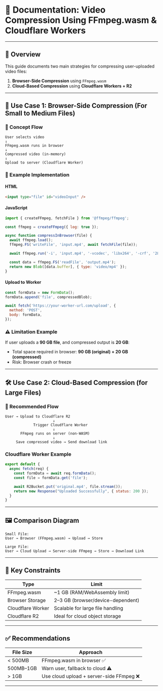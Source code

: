 # 📘 Documentation: Video Compression Using FFmpeg.wasm & Cloudflare Workers

---

## 🔰 Overview

This guide documents two main strategies for compressing user-uploaded video files:

1. **Browser-Side Compression** using `FFmpeg.wasm`
2. **Cloud-Based Compression** using **Cloudflare Workers + R2**

---

## 📍 Use Case 1: Browser-Side Compression (For Small to Medium Files)

### 🧠 Concept Flow

```
User selects video
↓
FFmpeg.wasm runs in browser
↓
Compressed video (in-memory)
↓
Upload to server (Cloudflare Worker)
```

### 🧪 Example Implementation

#### HTML

```html
<input type="file" id="videoInput" />
```

#### JavaScript

```js
import { createFFmpeg, fetchFile } from '@ffmpeg/ffmpeg';

const ffmpeg = createFFmpeg({ log: true });

async function compressInBrowser(file) {
  await ffmpeg.load();
  ffmpeg.FS('writeFile', 'input.mp4', await fetchFile(file));

  await ffmpeg.run('-i', 'input.mp4', '-vcodec', 'libx264', '-crf', '28', 'output.mp4');

  const data = ffmpeg.FS('readFile', 'output.mp4');
  return new Blob([data.buffer], { type: 'video/mp4' });
}
```

#### Upload to Worker

```js
const formData = new FormData();
formData.append('file', compressedBlob);

await fetch('https://your-worker-url.com/upload', {
  method: 'POST',
  body: formData,
});
```

### ⚠️ Limitation Example

If user uploads a **90 GB file**, and compressed output is **20 GB**:

- Total space required in browser: **90 GB (original) + 20 GB (compressed)**
- Risk: Browser crash or freeze

---

## 🛠️ Use Case 2: Cloud-Based Compression (for Large Files)

### 🔁 Recommended Flow

```
User → Upload to Cloudflare R2
                      ↓
             Trigger Cloudflare Worker
                      ↓
       FFmpeg runs on server (non-WASM)
                      ↓
     Save compressed video → Send download link
```

### Cloudflare Worker Example

```js
export default {
  async fetch(req) {
    const formData = await req.formData();
    const file = formData.get('file');

    await R2Bucket.put('original.mp4', file.stream());
    return new Response("Uploaded Successfully", { status: 200 });
  }
}
```

---

## 🖼️ Comparison Diagram

```
Small File:
User → Browser (FFmpeg.wasm) → Upload → Store

Large File:
User → Cloud Upload → Server-side FFmpeg → Store → Download Link
```

---

## 📌 Key Constraints

| Type              | Limit                             |
| ----------------- | --------------------------------- |
| FFmpeg.wasm       | \~1 GB (RAM/WebAssembly limit)    |
| Browser Storage   | 2–3 GB (browser/device-dependent) |
| Cloudflare Worker | Scalable for large file handling  |
| Cloudflare R2     | Ideal for cloud object storage    |

---

## ✅ Recommendations

| File Size | Approach                                |
| --------- | --------------------------------------- |
| < 500MB   | FFmpeg.wasm in browser ✅                |
| 500MB–1GB | Warn user, fallback to cloud ⚠️         |
| > 1GB     | Use cloud upload + server-side FFmpeg ❌ |

---


